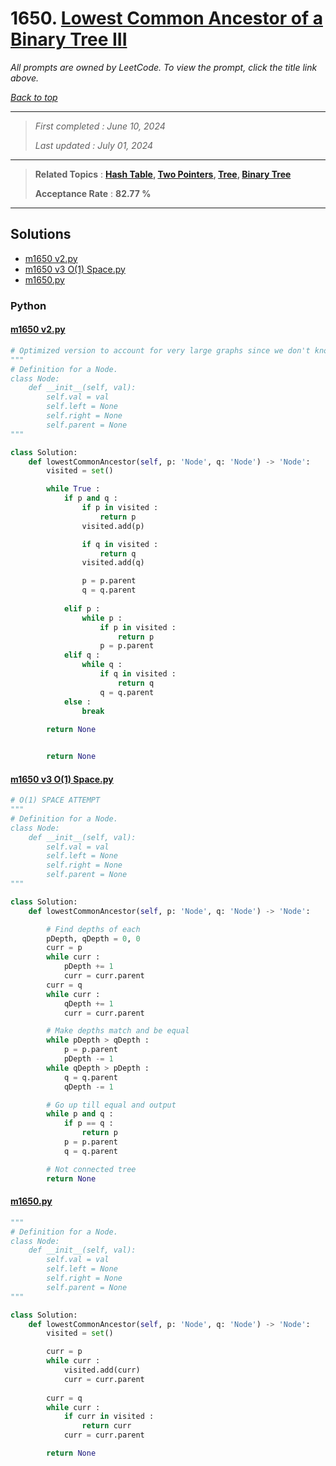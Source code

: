 # 1650. [Lowest Common Ancestor of a Binary Tree III](<https://leetcode.com/problems/lowest-common-ancestor-of-a-binary-tree-iii>)

*All prompts are owned by LeetCode. To view the prompt, click the title link above.*

*[Back to top](<../README.md>)*

------

> *First completed : June 10, 2024*
>
> *Last updated : July 01, 2024*

------

> **Related Topics** : **[Hash Table](<by_topic/Hash Table.md>), [Two Pointers](<by_topic/Two Pointers.md>), [Tree](<by_topic/Tree.md>), [Binary Tree](<by_topic/Binary Tree.md>)**
>
> **Acceptance Rate** : **82.77 %**

------

## Solutions

- [m1650 v2.py](<../my-submissions/m1650 v2.py>)
- [m1650 v3 O(1) Space.py](<../my-submissions/m1650 v3 O(1) Space.py>)
- [m1650.py](<../my-submissions/m1650.py>)
### Python
#### [m1650 v2.py](<../my-submissions/m1650 v2.py>)
```Python
# Optimized version to account for very large graphs since we don't know which one is lower
"""
# Definition for a Node.
class Node:
    def __init__(self, val):
        self.val = val
        self.left = None
        self.right = None
        self.parent = None
"""

class Solution:
    def lowestCommonAncestor(self, p: 'Node', q: 'Node') -> 'Node':
        visited = set()

        while True :
            if p and q :
                if p in visited :
                    return p
                visited.add(p)

                if q in visited :
                    return q
                visited.add(q)

                p = p.parent
                q = q.parent
            
            elif p :
                while p :
                    if p in visited :
                        return p
                    p = p.parent
            elif q :
                while q :
                    if q in visited :
                        return q
                    q = q.parent
            else :
                break
        
        return None


        return None
```

#### [m1650 v3 O(1) Space.py](<../my-submissions/m1650 v3 O(1) Space.py>)
```Python
# O(1) SPACE ATTEMPT
"""
# Definition for a Node.
class Node:
    def __init__(self, val):
        self.val = val
        self.left = None
        self.right = None
        self.parent = None
"""

class Solution:
    def lowestCommonAncestor(self, p: 'Node', q: 'Node') -> 'Node':

        # Find depths of each
        pDepth, qDepth = 0, 0
        curr = p
        while curr :
            pDepth += 1
            curr = curr.parent
        curr = q
        while curr :
            qDepth += 1
            curr = curr.parent

        # Make depths match and be equal
        while pDepth > qDepth :
            p = p.parent
            pDepth -= 1
        while qDepth > pDepth :
            q = q.parent
            qDepth -= 1

        # Go up till equal and output
        while p and q :
            if p == q :
                return p
            p = p.parent
            q = q.parent

        # Not connected tree
        return None
```

#### [m1650.py](<../my-submissions/m1650.py>)
```Python
"""
# Definition for a Node.
class Node:
    def __init__(self, val):
        self.val = val
        self.left = None
        self.right = None
        self.parent = None
"""

class Solution:
    def lowestCommonAncestor(self, p: 'Node', q: 'Node') -> 'Node':
        visited = set()

        curr = p
        while curr :
            visited.add(curr)
            curr = curr.parent
        
        curr = q
        while curr :
            if curr in visited :
                return curr
            curr = curr.parent

        return None
```

